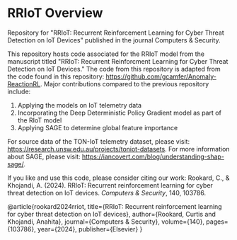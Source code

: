 # RRIoT Overview
Repository for "RRIoT: Recurrent Reinforcement Learning for Cyber Threat Detection on IoT Devices" published in the journal Computers & Security. 

This repository hosts code associated for the RRIoT model from the manuscript titled "RRIoT: Recurrent Reinforcment Learning for Cyber Threat Detection on IoT Devices." The code from this repository is adapted from the code found in this repository: https://github.com/gcamfer/Anomaly-ReactionRL. Major contributions compared to the previous repository include:
1) Applying the models on IoT telemetry data 
2) Incorporating the Deep Deterministic Policy Gradient model as part of the RIoT model
3) Applying SAGE to determine global feature importance

For source data of the TON-IoT telemetry dataset, please visit: https://research.unsw.edu.au/projects/toniot-datasets. For more information about SAGE, please visit: https://iancovert.com/blog/understanding-shap-sage/. 

If you like and use this code, please consider citing our work: Rookard, C., & Khojandi, A. (2024). RRIoT: Recurrent reinforcement learning for cyber threat detection on IoT devices. $\textit{Computers & Security}$, 140, 103786.

@article{rookard2024rriot,
  title={RRIoT: Recurrent reinforcement learning for cyber threat detection on IoT devices},
  author={Rookard, Curtis and Khojandi, Anahita},
  journal={Computers \& Security},
  volume={140},
  pages={103786},
  year={2024},
  publisher={Elsevier}
}

